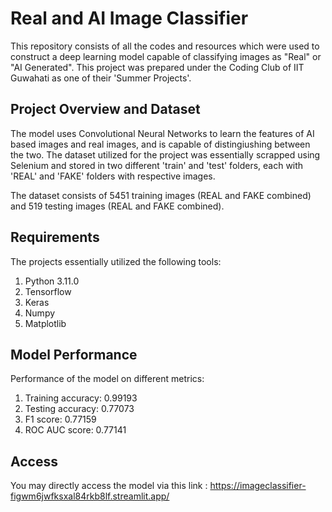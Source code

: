 # Real and AI Image Classifier 

This repository consists of all the codes and resources which were used to construct a deep learning model capable of classifying images as "Real" or "AI Generated". This project was prepared under the Coding Club of IIT Guwahati as one of their 'Summer Projects'.

## Project Overview and Dataset 

The model uses Convolutional Neural Networks to learn the features of AI based images and real images, and is capable of distingiushing between the two. 
The dataset utilized for the project was essentially scrapped using Selenium and stored in two different 'train' and 'test' folders, each with 'REAL' and 'FAKE' folders with respective images. 

The dataset consists of 5451 training images (REAL and FAKE combined) and 519 testing images (REAL and FAKE combined). 

## Requirements

The projects essentially utilized the following tools: 
1. Python 3.11.0
2. Tensorflow
3. Keras
4. Numpy
5. Matplotlib

## Model Performance

Performance of the model on different metrics:
1. Training accuracy: 0.99193
2. Testing accuracy: 0.77073
3. F1 score: 0.77159
4. ROC AUC score: 0.77141

## Access

You may directly access the model via this link : https://imageclassifier-figwm6jwfksxal84rkb8lf.streamlit.app/
